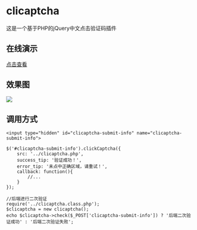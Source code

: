 # clicaptcha
这是一个基于PHP的jQuery中文点击验证码插件

## 在线演示
[点击查看](http://captcha.oschina.mopaasapp.com/demo)

## 效果图
![](http://ww1.sinaimg.cn/large/60c18c1cgw1f1e0mrqp12j20bh09v40h.jpg)

## 调用方式
```
<input type="hidden" id="clicaptcha-submit-info" name="clicaptcha-submit-info">
```
```
$('#clicaptcha-submit-info').clickCaptcha({
    src: '../clicaptcha.php',
	success_tip: '验证成功！',
	error_tip: '未点中正确区域，请重试！',
	callback: function(){
		//...
	}
});
```
```
//后端进行二次验证
require('../clicaptcha.class.php');
$clicaptcha = new clicaptcha();
echo $clicaptcha->check($_POST['clicaptcha-submit-info']) ? '后端二次验证成功' : '后端二次验证失败';
```